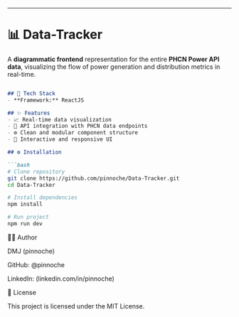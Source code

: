 
---
# 📊 Data-Tracker

A **diagrammatic frontend** representation for the entire **PHCN Power API data**, visualizing the flow of power generation and distribution metrics in real-time.

```markdown

## 🧠 Tech Stack
- **Framework:** ReactJS  

## ✨ Features
- 📈 Real-time data visualization  
- 🔌 API integration with PHCN data endpoints  
- ⚙️ Clean and modular component structure  
- 🎨 Interactive and responsive UI  

## ⚙️ Installation

```bash
# Clone repository
git clone https://github.com/pinnoche/Data-Tracker.git
cd Data-Tracker

# Install dependencies
npm install

# Run project
npm run dev
```
🧑‍💻 Author

DMJ (pinnoche)

GitHub: @pinnoche

LinkedIn: (linkedin.com/in/pinnoche)

🪪 License

This project is licensed under the MIT License.
